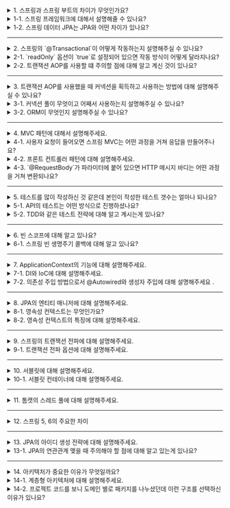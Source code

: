<details>
  <summary>1. 스프링과 스프링 부트의 차이가 무엇인가요?</summary>
  
스프링 부트는 내장 톰캣, 빈 자동 구성, 스타터 의존성, 외부 설정의 추상화와 같은 기능을 통해 스프링 프레임워크를 편리하게 사용할 수 있도록 하는 프로젝트입니다.

#### 내장 톰캣
과거에는 톰캣 서버를 별도로 기동하고 WAR 파일을 배포하는 과정을 거쳐야 했으나 스프링 부트는 내장 톰캣 라이브러리를 포함하고 있습니다. 따라서 별도의 톰캣 서버를 띄울 필요 없이 스프링 부트가 제공하는 실행 가능 JAR(Excutable jar)만 실행하여 배포 할 수 있습니다.

#### 자동 구성
스프링 부트는 일반적으로 자주 사용하는 여러 빈들을 자동으로 등록해줍니다. 덕분에 개발자는 반복적이고 복잡한 빈 등록과 설정을 최소화할 수 있습니다.

#### 스타터 의존성
스프링 부트는 잘 알려진 라이브러리의 버전 정보를 관리하고 있으며 프로젝트를 시작하는 필요한 관련 라이브러리들을 모아둔 스타터 의존성을 제공합니다.

#### 외부 설정
스프링 부트는 다양한 외부 설정을 가져오는 방법을 추상화해두었습니다. 또한 `application.properties`라는 설정 파일을 통해 다양한 설정 데이터를 관리할 수 있습니다. 

</details>
<details>
  <summary>1-1. 스프링 프레임워크에 대해서 설명해줄 수 있나요?</summary>
  
스프링 프레임워크는 자바 플랫폼을 위한 오픈 소스 애플리케이션 프레임워크입니다. 주요한 핵심 기능은 스프링 컨테이너라고 불리는 DI 컨테이너입니다. 객체들을 스프링 빈으로 등록하면 스프링 프레임워크는 객체의 생명주기를 관리하고 의존성 주입을 통해 객체들간의 의존성을 관리합니다.
</details>
<details>
  <summary>1-2. 스프링 데이터 JPA는 JPA와 어떤 차이가 있나요?</summary>

스프링 데이터 JPA는 스프링 프레임워크에서 JPA를 편리하게 사용할 수 있도록 지원하는 프로젝트입니다. 주요 기능으로 공통 인터페이스, 쿼리 메서드가 있습니다.

#### 공통 인터페이스
간단한 CURD 기능을 공통으로 처리하는 `JpaRepository` 인터페이스를 제공합니다.

#### 쿼리 메서드
메서드 이름만으로 쿼리를 생성하는 기능을 가지고 있으며 메서드를 선언하면 적절한 JPQL 쿼리를 생성해서 실행해줍니다.

</details>

---

<details>
  <summary>2. 스프링의 `@Transactional`이 어떻게 작동하는지 설명해주실 수 있나요?</summary>

`@Transactional`은 스프링 AOP를 이용하여 작동합니다. 동적 프록시 기술을 이용하여 런터암에 대상 객체를 참조하는 프록시를 생성하고 이를 스프링 빈으로 등록합니다. 프록시는 커넥션 획득과 반환, 커밋과 롤백 같은 반복적인 코드를 처리해줍니다.
</details>
<details>
  <summary>2-1. `readOnly` 옵션이 `true`로 설정되어 있으면 작동 방식이 어떻게 달라지나요?</summary>

`readOnly=true` 옵션을 사용하면 읽기 전용 트랜잭션이 생성됩니다. 등록, 수정, 삭제가 불가하고 오직 읽기 기능만 작동합니다. 또한 커밋 시점에 플러시를 호출하지 않고 변경 감지를 위한 스냅샵을 저장하지 않기 때문에 성능 최적화가 발생합니다.
</details>
<details>
  <summary>2-2. 트랜잭션 AOP를 사용할 떄 주의할 점에 대해 알고 계신 것이 있나요?</summary>

프록시 객체가 참조하고 있는 실제 객체에서 내부 호출이 발생하는 경우 프록시를 거치지 않고 곧바로 실제 객체를 호출하게 됩니다. 이러한 내부 호출은 트랜잭션이 적용되지 않기 때문에 트랜잭션 AOP를 사용한다면 내부 호출에 주의해야 합니다.
</details>

---

<details>
  <summary>3. 트랜잭션 AOP를 사용했을 때 커넥션을 획득하고 사용하는 방법에 대해 설명해주실 수 있나요?</summary>

프록시는 스프링 컨테이너를 통해 트랜잭션 매니저를 획득합니다. 트랜잭션 매니저는 데이터 소스를 통해 커넥션을 획득하고 `autoCommit`을 `false`로 설정합니다. 이후 트랜잭션 동기화 매니저에 커넥션을 보관하고 필요할 때마다 해당 커넥션을 꺼내서 데이터 접근이 이루어집니다. 
</details>
<details>
  <summary>3-1. 커넥션 풀이 무엇이고 어째서 사용하는지 설명해주실 수 있나요?</summary>

애플리케이션에서 DB에 접근하기 위해 요청마다 커넥션을 생성하는 것은 비용이 많이 드는 작업입니다. 이를 해결해주는 것이 커넥션 풀입니다. 커넥션을 미리 생성해두고 필요할 때마다 꺼내 쓴 뒤 작업이 종료되면 커넥션 풀에 다시 반환합니다. 이를 통해 커넥션 생성에 드는 비용을 절감할 수 있습니다.
</details>
<details>
  <summary>3-2. ORM이 무엇인지 설명해주실 수 있나요?</summary>
  
ORM는 객체와 관계형 데이터베이스 간의 차이를 중간에서 해결해주는 도구입니다. 

SQL이 아닌 객체 지향적인 코드를 통해서 데이터를 조작할 수 있기 때문에 개발자는 비즈니스 로직 작성에 집중할 수 있습니다.
또한 객체 간의 관계를 바탕으로 자동으로 SQL을 생성하기 때문에 DBMS에 대한 종속성이 줄어듭니다.
</details>

---

<details>
  <summary>4. MVC 패턴에 대해서 설명해주세요.</summary>

MVC 패턴은 기존 비즈니스 로직과 뷰 로직이 모두 결합된 것에서 벗어나 모델, 뷰, 컨트롤러로 역할을 나누는 패턴입니다.
</details>
<details>
  <summary>4-1. 사용자 요청이 들어오면 스프링 MVC는 어떤 과정을 거쳐 응답을 만들어주나요?</summary>

사용자 요청이 들어오면 디스패처 서블릿이 해당 요청을 받습니다. 디스패처 서블릿은 몇 가지 과정을 거쳐 사용자 요청을 처리합니다.

1. 요청 URL에 매핑된 핸들러를 조회합니다.
2. 핸들러를 실행할 수 있는 핸들러 어댑터를 조회합니다.
3. 핸들러 어댑터를 실행하면서 핸들러를 전달합니다.
4. 핸들러 어댑터가 실제 핸들러를 실행합니다.
5. 핸들러 어댑터는 핸들러가 반환하는 정보를 `ModelAndView`로 변환해서 반환합니다.
6. `ModelAndView`에 포함된 뷰 논리 이름을 물리 이름으로 바꾸기 위한 뷰 리졸버를 찾고 실행합니다.
7. 뷰 리졸버는 뷰의 논리 이름을 물리 이름으로 바꾸고 렌더링을 위한 뷰 객체를 반환합니다.
8. 뷰를 렌더링합니다.
</details>
<details>
  <summary>4-2. 프론트 컨트롤러 패턴에 대해 설명해주세요.</summary>

프론트 컨트롤러 패턴은 모든 클라이언트의 요청을 처리하는 단일 컨트롤러를 두는 패턴입니다. 프론트 컨트롤러는 해당 url 요청을 처리할 적절한 컨트롤러를 호출하고, 공통의 로직을 처리합니다.
</details>
<details>
  <summary>4-3. `@RequestBody`가 파라미터에 붙어 있으면 HTTP 메시지 바디는 어떤 과정을 거쳐 변환되나요?</summary>

핸들러 어댑터는 해당 어노테이션을 처리하기 위한 `ArgumentResolver`를 호출합니다. `ArgumentResolver`는 HTTP 메시지 컨버터를 사용하여 HTTP 메시지를 처리하여 필요한 데이터를 생성합니다.
</details>

---

<details>
  <summary>5. 테스트를 많이 작성하신 것 같은데 본인이 작성한 테스트 갯수는 얼마나 되나요?</summary>

  정확한 테스트 갯수는 세어보지 않아 모르겠으나 기능 브랜치 PR 시 테스트 커버리지 70%를 만족하는 브랜치만 머지할 수 있도록 지정했었기 때문에 각 기능별로 최소 70%의 커버리지를 만족시킬 수 있을 정도로 작성하였습니다..
</details>
<details>
  <summary>5-1. API의 테스트는 어떤 방식으로 진행하셨나요?</summary>

`mockMvc`를 이용한 표현 계층 통합 테스트를 진행하였습니다. 서비스 계층의 경우 목 객체로 대체하였습니다.
</details>
<details>
  <summary>5-2. TDD와 같은 테스트 전략에 대해 알고 계시는게 있나요?</summary>

TDD는 작은 단위의 테스트 케이를 먼저 작성하고 이를 통과하는 코드를 추가하는 단계를 반복하여 구현하는 소프트웨어 방법론입니다.
TDD의 개발 주기는 red, green, blue 세 단계로 나누어집니다.

- red: 실패하는 테스트 코드를 먼저 작성합니다.
- green: 테스트 코드를 성공시키기 위한 실제 코드를 작성합니다.
- blue: 중복 코드 제거, 일반화 등의 리팩토링을 수행합니다.

재설계 시간을 단축할 수 있고 추가 구현이 용이하다는 장점이 있습니다.

일반적인 테스트 방법보다 개발 시간이 늘어난다는 단점을 가지고 있습니다.

이 외에 ATDD라고 하여 사용자 시나리오를 기반으로 하는 ATDD가 있습니다.

</details>

---

<details>
  <summary>6. 빈 스코프에 대해 알고 있나요?</summary>

빈 스코프는 빈이 존재할 수 있는 범위를 뜻합니다. 스프링은 범위에 따라 다양한 빈 스코프를 지원합니다.
- 싱글톤: 스프링 컨테이너의 시작과 종료까지 유지되는 기본 스코프입니다.
- 프로토타입: 스프링 컨테이너는 프로토타입 빈의 생성과 의존관계 주입까지만 관여하고 더는 관리하지 않습니다.
- 웹 스코프
  - request: 웹 요청이 들어오가 나갈때까지 유지되는 스코프입니다.
  - session: 웹 세션이 생성되고 종료될 때까지 유지되는 스코프입니다.
  - application: 웹의 서블릿 컨텍스트와 같은 범위로 유지되는 스코프입니다.
  - websocket: 웹 소켓과 동일한 생명주기를 가지는 스코프
</details>
<details>
  <summary>6-1. 스프링 빈 생명주기 콜백에 대해 알고 있나요?</summary>

스프링은 의존관계 주입이 완료되면 스프링 빈 초기화 콜백 메서드를 호출하고, 스프링 컨테이너가 종료되기 전 소멸전 콜백 메서드를 호출합니다. 이를 통해 객체의 생성과 좀 더 무거운 초기화 작업을 분리할 수 있습니다.
</details>

---

<details>
  <summary>7. ApplicationContext의 기능에 대해 설명해주세요.</summary>

ApplicationContext는 BeanFactory를 상속하여 빈 관리기능을 기본으로 가지고 여러 부가 기능을 가집니다.
- 메시지소스를 활용한 국제화 기능
- 환경변수
- 이벤트 발행, 구독 모델을 지원하는 애플리케이션 이벤트
- 파일, 클래스패스 등 여러 리소스를 편리한 조회
가 있습니다.
</details>
<details>
<summary>7-1. DI와 IoC에 대해 설명해주세요.</summary>

#### 제어의 역전(IoC, Inversion of Control)
객체를 생성하고 연결하는 프로그램의 제어 흐름을 외부에서 관리하는 것을 제어의 역전이라합니다.

#### 의존성 주입(DI, Dependency Injection)
정적인 클래스 의존관계를 변경하지 않고, 런타임에 외부에서 구현체를 생성하여 클라이언트에 전달해 실제 의존관계가 연결되는 것을 의존성 주입이라 합니다.

</details>
<details>
<summary>7-2. 의존성 주입 방법으로서 @Autowired와 생성자 주입에 대해 설명해주세요
.</summary>

#### @Autowired
필드 주입 방식입니다. 외부에서 의존성 주입이 불가하여 테스트하기가 어렵고 DI 프레임워크가 없으면 아무것도 할 수 없습니다.

#### 생성자 주입
생성자 호출 시점에 딱 1번 호출되는 것이 보장됩니다.

#### 우리가 생성자 주입을 사용해야 하는 이유가 무엇일까요?
생성자 주입은 변수를 붎변하게 유지하지만 필드 주입을 사용할 경우 개발자의 실수로 인해 참조하는 객체가 변경될 수 있습니다.

순환 참조 문제가 있습니다. 필드 주입을 이용하면 스프링 빈을 실제 사용하는 시점에 의존성을 주입하기 때문에 호출 시점에 순환참조 문제가 발생할 수 있습니다.
생성자 주입은 애플리케이션 시작 시점에 모든 의존성을 주입하기 때문에 이러한 문제를 빠르게 파악할 수 있습니다.

</details>

---

<details>
  <summary>8. JPA의 엔티티 매니저에 대해 설명해주세요.</summary>

엔티티 매니저는 엔티티를 저장, 수정, 삭제, 조회 등 엔티티와 관련된 일을 처리하는 가상의 데이터베이스 역할을 합니다.
</details>
<details>
  <summary>8-1. 영속성 컨텍스트는 무엇인가요?</summary>

영속성 컨텍스트는 엔티티를 영구 저장하는 환경입니다. 엔티티 매니저로 저장, 조회한 엔티티는 영속성 컨텍스트에 보관하고 관리합니다.
</details>
<details>
  <summary>8-2. 영속성 컨텍스트의 특징에 대해 설명해주세요.</summary>

#### 1차 캐시와 동일성 보장

영속성 컨텍스트는 내부에 1차 캐시라 불리는 캐시를 가지며 영속 상태의 엔티티는 모두 이곳에 저장됩니다. 식별자에 해당하는 엔티티가 영속성 컨텍스트에 의해 관리되고 있다면 항상 동일한 엔티티 인스턴스를 반환합니다.

#### 트랜잭션을 지원하는 쓰기 지연

엔티티 매니저는 트랜잭션을 커밋하기 직전까지 데이터베이스에 엔티티를 저장하지 않고 내부 쿼리 저장소에 isnert sql을 모아둡니다. 그리고 커밋 시점에 모아 둔 쿼리를 데이터베이스에 보냅니다.

#### 변경 감지

엔티티의 변경사항을 데이터베이스에 자동으로 반영하는 기능을 변경 감지(dirty checking)라 합니다. JPA는 엔티티를 영속성 컨텍스트에 보관할 때, 최초 상태를 복사해서 자장해두는 데 이를 스냅샷이라 합니다. 플러시 시점에 스냅샷과 엔티티를 비교해서 변경된 엔티티를 찾습니다.
</details>

---

<details>
  <summary>9. 스프링의 트랜잭션 전파에 대해 설명해주세요.</summary>

하나의 트랜잭션 수행 중에 다른 트랜잭션 메서드를 호출하는 경우 기존에 수행되던 트랜잭션에 호출된 트랜잭션이 참여하게 됩니다. 이를 트랜잭션 전파라고 합니다.
스프링은 이러한 트랜잭션 전파에서 물리 트랜잭션, 논리 트랜잭션이라는 개념으로 나누어 하나의 논리 트랜잭션이 롤백된다면 전체 물리 트랜잭션을 롤백하게 됩니다.
</details>
<details>
  <summary>9-1. 트랜잭션 전파 옵션에 대해 설명해주세요.</summary>

#### required
스프링의 기본 트랜잭션 전파 옵션은 required입니다. required에서 진행중인 트랜잭션이 없으면 새롭게 시작하고 있으면 참여합니다.

#### required_new
required_new는 진행중인 트랜잭션에 참여하지 않고 항상 새로운 트랜잭션을 시작합니다. 개별 트랜잭션은 각각의 물리 트랜잭션을 가집니다.

#### support
진행중인 트랜잭션이 있으면 참여하고 없는 경우 트랜잭션 없이 진행됩니다.

#### not_supported
트랜잭션에 참여하거나 생성하지 않습니다.

#### mandatory
반드시 진행중인 트랜잭션이 존재해야 하며, 없으면 예외가 발생합니다.

</details>


---

<details>
<summary>10. 서블릿에 대해 설명해주세요.</summary>

서블릿이란 클라이언트의 요청에 따라 특정한 기능을 수행하고 그에 따른 응답 처리를 하는 자바 소프트웨어 컴포넌트입니다.

</details>
<details>
<summary>10-1. 서블릿 컨테이너에 대해 설명해주세요.</summary>

서블릿 컨테이너란 서블릿의 생명주기를 관리하고, URL과 특정 서블릿을 맵핑하여, URL 요청자에게 올바른 접근 권한이 있는지 확인합니다.

대표적인 예시로 톰캣(Tomcat)이 있습니다. 톰캣은 웹 서버와 통신하며 JSP, 서블릿이 실행할 수 있는 환경을 제공합니다.

#### 서블릿 생명주기

- 초기화 단계에서 서블릿 컨테이너는 `init()`을 호출하여 서블릿 인스턴스를 초기화합니다.
- 클라이언트 요청이 들어오면 WAS로부터 스레드를 획득하고 개별 스레드는 서블릿 인스턴스의 `service()`를 호출합니다. `service()`는 요청에 따른 적절한 메서드를 실행하고 응답이 만들어집니다.
- 서블릿 컨테이너는 `destroy()`를 호출하고 서블릿을 서비스에서 제거합니다.

</details>

---

<details>
<summary>11. 톰캣의 스레드 풀에 대해 설명해주세요.</summary>

사용자의 요청이 들어올때마다 스레드를 만들고 소멸하는 것은 비용이 많이 들어가는 작업입니다. 톰캣은 미리 스레드를 만들어놓은 뒤 이를 재사용하며 사용자의 요청을 처리합니다.

1. 첫 작업이 들어오면, core size만큼의 스레드를 생성합니다.
2. 유저 요청이 들어올 때마다 작업 큐에 담아둡니다.
3. core size의 스레드 중, 유휴상태(idle)인 스레드가 있다면 작업 큐에서 작업을 꺼내 스레드에 할당합니다.
  - 유휴상태인 스레드가 없다면, 작업은 작업 큐에서 대기합니다.
  - 작업 큐가 가득 차면, 스레드를 새로 생성합니다.
  - 생성할 수 있는 최대 스레드 사이즈에 도달하면, 추가 요청에 대해 connection-refused 오류를 반환합니다.
4. 작업이 완료되면 스레드는 다시 유휴상태로 돌아갑니다.
  - 작업 큐가 비어있고 core size 이상의 스레드가 생성되어있다면 스레드를 destroy 합니다.

톰캣의 스레드 풀과 관련된 스프링 부트의 기본 설정 값은 다음과 같습니다.
```yml
server:
  tomcat:
    threads:
      max: 200  # 생성할 수 있는 스레드의 총 개수
      min-spare: 10  # 항상 활성화되어 있는 스레드의 개수
    max-connections: 8192  # 동시에 처리할 수 있는 Connection의 개수
    accept-count: 100  # max-connections 이상의 요청이 들어왔을 때 사용하는 요청 대기열의 사이즈
```

톰캣의 Non-Blocking IO 에서는 스레드 풀의 최대 스레드 개수보다 많은 양의 Connection을 유지할 수 있습니다. NIO에서 최대 스레드 개수보다 적거나 같은 수의 max-connections를 설정하는 것은 비효율적인 설정이 될 수 있습니다.

</details>

---

<details>
<summary>12. 스프링 5, 6의 주요한 차이</summary>

#### 스프링 5

- 자바 8을 기반으로 함
- Junit5를 사용가능 함
- Spring Webflux가 도입됨

#### 스프링 6

- 동기식 HTTP 클라이언트가 추가됨
- URL 매핑 규칙이 변경(/hello 와 /hello/는 더 이상 같은 경로를 매핑하지 않음)
- 자바 네임스페이스가 자카르타로 변경(상표권의 이유)
- 자17을 기반으로 함

#### 스프링 부트 3

- 스프링, 스프링 시큐리티, 하이버네이트의 버전이 변경됨
- 스프링 시큐리티의 경우 필터 체인 구성을 위한 메서드 체이닝 방식이 deprecated 됨

</details>

---

<details>
<summary>13. JPA의 아이디 생성 전략에 대해 설명해주세요.</summary>

#### IDENTITY
기본키 생성을 데이터베이스에 위임하는 방식입니다. 엔티티를 데이터베이스에 저장해야지 식별자를 구할 수 있으므로 트랜잭션을 지원하는 쓰기 지연이 동작하지 않습니다.

#### SEQUENCE
데이터베이스 시퀀스를 사용해서 기본키를 할당합니다.

#### TABLE
키 생성 테이블을 사용합니다.

</details>
<details>
<summary>13-1. JPA의 연관관계 맺을 때 주의해야 할 점에 대해 알고 있는게 있나요?</summary>

#### 즉시 로딩의 N+1
JPQL을 이용할 시 즉시 로딩, 지연 로딩에 상관없이 JPQL만을 이용해 SQL을 생성합니다. 연관된 엔티티가 즉시 로딩으로 설정되어 있으면 JPA는 즉시 로딩을 위해 조회해온 데이터의 갯수만큼 추가로 쿼리가 나갑니다. 이를 N+1 문제라 합니다.

#### 지연 로딩의 N+1
지연 로딩은 루프를 돌면서 연관관계를 맺은 엔티티를 조회하려고 시도한다면 N+1 문제가 발생합니다. 따라서 한번에 조회해야 하는 데이터라면 fetch join과 같은 방법을 이용해 적절하게 조회해야 합니다.

#### 일대일 양방향 연관관계


</details>

---

<details>
<summary>14. 아키텍처가 중요한 이유가 무엇일까요?</summary>

유지보수를 위해 개발자는 코드를 읽고, 이해하고, 수정/추가해야합니다.
좋은 구조는 개발자가 유지보수 하는데 들이는 시간을 줄여주고 기능을 안정적이고, 수월하게 변경할 수 있는 뒷받침이 됩니다.

</details>
<details>
<summary>14-1. 계층형 아키텍처에 대해 설명해주세요.</summary>

코드 구조를 역할에 따라 표현, 서비스, 영속성 계층으로 나눈 구조입니다.
단순하고 보편적인 구조이지만 서비스가 데이터베이스에 의존한다는 단점이 있습니다.

#### 다른 아키텍처에 대해 아시는 것이 있나요?
클린 아키텍처.
모든 의존성이 저수준에서 고수준으로 향하도록 만드는 것.
따라서 서비스는 세부사항에 의존하지 않음. 그러나 패키지 구조가 복잡해진다는 단점이 존재.

</details>
<details>
<summary>14-2. 프로젝트 코드를 보니 도메인 별로 패키지를 나누셨던데 이런 구조를 선택하신 이유가 있나요?</summary>



</details>
